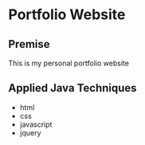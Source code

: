# Portfolio Website

## Premise

This is my personal portfolio website

## Applied Java Techniques

   * html
   * css
   * javascript
   * jquery
   
